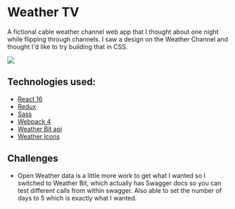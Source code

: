 # Weather TV 
A fictional cable weather channel web app that I thought about one night while flipping through channels. I saw a design on the Weather Channel and thought I'd like to try building that in CSS.

![](./docs/weather-mock.png)

## Technologies used:
* [React 16](https://reactjs.org/docs/getting-started.html)
* [Redux](https://redux.js.org/)
* [Sass](https://sass-lang.com/)
* [Webpack 4](https://webpack.js.org/concepts/)
* [Weather Bit api](https://www.weatherbit.io/)
* [Weather Icons](https://erikflowers.github.io/weather-icons/)

## Challenges 
* Open Weather data is a little more work to get what I wanted so I switched to Weather Bit, which actually has Swagger docs so you can test different calls from within swagger. Also able to set the number of days to 5 which is exactly what I wanted.

 
